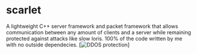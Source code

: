 # scarlet
A lightweight C++ server framework and packet framework that allows communication between any amount of clients and a server while remaining protected against attacks like slow loris. 100% of the code written by me with no outside dependecies.
[![DDOS protection](https://i.gyazo.com/243eac820a77ec5d9e173d50e47b334d.gif)]
